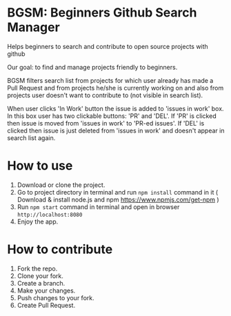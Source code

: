 # BGSM: Beginners Github Search Manager
Helps beginners to search and contribute to open source projects with github

Our goal: to find and manage projects friendly to beginners.

BGSM filters search list from projects for which user already has made
a Pull Request and from projects he/she is currently working on and also
from projects user doesn't want to contribute to (not visible in search list).

When user clicks 'In Work' button the issue is added to 'issues in work' box.
In this box user has two clickable buttons: 'PR' and 'DEL'.
If 'PR' is clicked then issue is moved from 'issues in work' to 'PR-ed issues'.
If 'DEL' is clicked then issue is just deleted from 'issues in work' and
doesn't appear in search list again.

# How to use
1) Download or clone the project.
2) Go to project directory in terminal and run `npm install` command in it
   ( Download & install node.js and npm https://www.npmjs.com/get-npm )
3) Run `npm start` command in terminal and open in browser `http://localhost:8080`
4) Enjoy the app.

# How to contribute
1) Fork the repo.
2) Clone your fork.
3) Create a branch.
4) Make your changes.
5) Push changes to your fork.
6) Create Pull Request.
